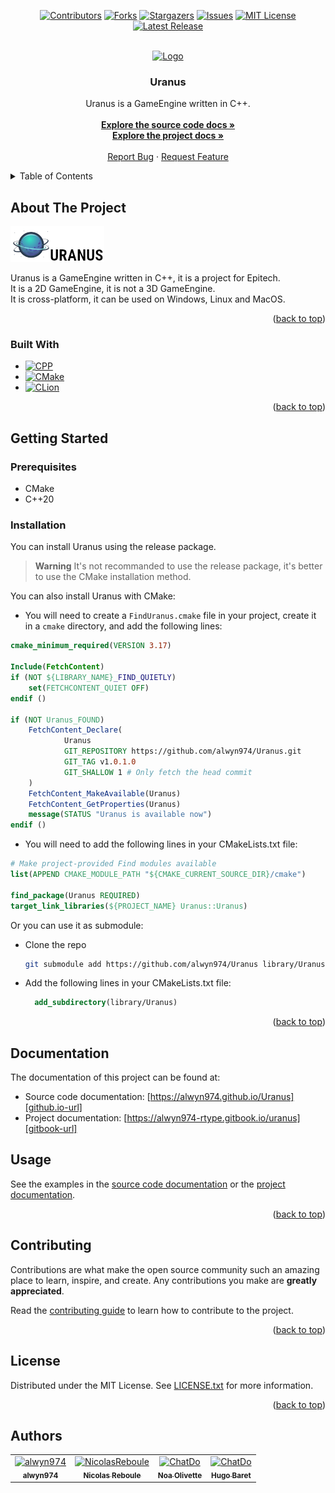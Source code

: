 <!-- Improved compatibility of back to top link: See: https://github.com/othneildrew/Best-README-Template/pull/73 -->
<a name="readme-top"></a>
<!--
*** Thanks for checking out the Best-README-Template. If you have a suggestion
*** that would make this better, please fork the repo and create a pull request
*** or simply open an issue with the tag "enhancement".
*** Don't forget to give the project a star!
*** Thanks again! Now go create something AMAZING! :D
-->



<!-- PROJECT SHIELDS -->
<!--
*** I'm using markdown "reference style" links for readability.
*** Reference links are enclosed in brackets [ ] instead of parentheses ( ).
*** See the bottom of this document for the declaration of the reference variables
*** for contributors-url, forks-url, etc. This is an optional, concise syntax you may use.
*** https://www.markdownguide.org/basic-syntax/#reference-style-links
-->
<div align="center">

[![Contributors][contributors-shield]][contributors-url]
[![Forks][forks-shield]][forks-url]
[![Stargazers][stars-shield]][stars-url]
[![Issues][issues-shield]][issues-url]
[![MIT License][license-shield]][license-url]
[![Latest Release][release-shield]][release-url]

</div>



<!-- PROJECT LOGO -->
<br />
<div align="center">
  <a href="https://github.com/alwyn974/Uranus">
    <img src="assets/logo.ico" alt="Logo" width="80" height="80">
  </a>

<h3 align="center">Uranus</h3>

  <p align="center">
    Uranus is a GameEngine written in C++. <br />
    <br />
    <a href="https://alwyn974.github.io/Uranus"><strong>Explore the source code docs »</strong></a>
    <br />
    <a href="https://alwyn974-rtype.gitbook.io/uranus"><strong>Explore the project docs »</strong></a>
    <br />
    <br />
    <a href="https://github.com/alwyn974/Uranus/issues">Report Bug</a>
    ·
    <a href="https://github.com/alwyn974/Uranus/issues">Request Feature</a>
  </p>
</div>

<!-- TABLE OF CONTENTS -->
<details>
  <summary>Table of Contents</summary>
  <ol>
    <li>
      <a href="#about-the-project">About The Project</a>
      <ul>
        <li><a href="#built-with">Built With</a></li>
      </ul>
    </li>
    <li>
      <a href="#getting-started">Getting Started</a>
      <ul>
        <li><a href="#prerequisites">Prerequisites</a></li>
        <li><a href="#installation">Installation</a></li>
      </ul>
    </li>
    <li><a href="#documentation">Documentation</a></li>
    <li><a href="#usage">Usage</a></li>
    <li><a href="#contributing">Contributing</a></li>
    <li><a href="#license">License</a></li>
    <li><a href="#authors">Authors</a></li>
  </ol>
</details>

<!-- ABOUT THE PROJECT -->
## About The Project

[![Product Name Screen Shot][product-screenshot]](https://github.com/alwyn974/Uranus)

Uranus is a GameEngine written in C++, it is a project for Epitech. <br />
It is a 2D GameEngine, it is not a 3D GameEngine. <br />
It is cross-platform, it can be used on Windows, Linux and MacOS. <br />

<p align="right">(<a href="#readme-top">back to top</a>)</p>

### Built With

* [![CPP][CPP]][CPP-url]
* [![CMake][CMake]][CMake-url]
* [![CLion][CLion]][CLion-url]

<p align="right">(<a href="#readme-top">back to top</a>)</p>

<!-- GETTING STARTED -->
## Getting Started

### Prerequisites

- CMake
- C++20

### Installation

You can install Uranus using the release package. <br />
> **Warning**
> It's not recommanded to use the release package, it's better to use the CMake installation method.

You can also install Uranus with CMake:

- You will need to create a `FindUranus.cmake` file in your project, create it in a `cmake` directory, and add the following lines:

```cmake
cmake_minimum_required(VERSION 3.17)

Include(FetchContent)
if (NOT ${LIBRARY_NAME}_FIND_QUIETLY)
    set(FETCHCONTENT_QUIET OFF)
endif ()

if (NOT Uranus_FOUND)
    FetchContent_Declare(
            Uranus
            GIT_REPOSITORY https://github.com/alwyn974/Uranus.git
            GIT_TAG v1.0.1.0
            GIT_SHALLOW 1 # Only fetch the head commit
    )
    FetchContent_MakeAvailable(Uranus)
    FetchContent_GetProperties(Uranus)
    message(STATUS "Uranus is available now")
endif ()
```
- You will need to add the following lines in your CMakeLists.txt file:

```cmake
# Make project-provided Find modules available
list(APPEND CMAKE_MODULE_PATH "${CMAKE_CURRENT_SOURCE_DIR}/cmake")

find_package(Uranus REQUIRED)
target_link_libraries(${PROJECT_NAME} Uranus::Uranus)
```

Or you can use it as submodule:
- Clone the repo
   ```sh
   git submodule add https://github.com/alwyn974/Uranus library/Uranus
   ```
- Add the following lines in your CMakeLists.txt file:
  ```cmake
    add_subdirectory(library/Uranus)
  ```

<p align="right">(<a href="#readme-top">back to top</a>)</p>

<!-- Documentation -->
## Documentation

The documentation of this project can be found at:
- Source code documentation: [https://alwyn974.github.io/Uranus][github.io-url]
- Project documentation: [https://alwyn974-rtype.gitbook.io/uranus][gitbook-url]

<!-- USAGE -->
## Usage

See the examples in the [source code documentation][github.io-url] or the [project documentation][gitbook-url].

<p align="right">(<a href="#readme-top">back to top</a>)</p>


<!-- CONTRIBUTING -->
## Contributing

Contributions are what make the open source community such an amazing place to learn, inspire, and create. Any contributions you make are **greatly appreciated**.

Read the [contributing guide][contributing-url] to learn how to contribute to the project.

<p align="right">(<a href="#readme-top">back to top</a>)</p>


<!-- LICENSE -->
## License

Distributed under the MIT License. See [LICENSE.txt][license-url] for more information.

<p align="right">(<a href="#readme-top">back to top</a>)</p>

## Authors

<table>
    <tbody>
        <tr>
            <td align="center"><a href="https://github.com/alwyn974/"><img src="https://avatars.githubusercontent.com/u/47529956?v=4?s=100" width="100px;" alt="alwyn974"/><br /><sub><b>alwyn974</b></sub></a><br /></td>
            <td align="center"><a href="https://github.com/NicolasReboule/"><img src="https://avatars.githubusercontent.com/u/72016245?v=4?s=100" width="100px;" alt="NicolasReboule"/><br /><sub><b>Nicolas Reboule</b></sub></a><br /></td>
            <td align="center"><a href="https://github.com/NoaOlivette/"><img src="https://avatars.githubusercontent.com/u/71897697?v=4?s=100" width="100px;" alt="ChatDo"/><br /><sub><b>Noa Olivette</b></sub></a><br /></td>
            <td align="center"><a href="https://github.com/HugoBaret/"><img src="https://avatars.githubusercontent.com/u/72015973?v=4?s=100" width="100px;" alt="ChatDo"/><br /><sub><b>Hugo Baret</b></sub></a><br /></td>
        </tr>
    </tbody>
</table>


<!-- MARKDOWN LINKS & IMAGES -->
<!-- https://www.markdownguide.org/basic-syntax/#reference-style-links -->
[contributors-shield]: https://img.shields.io/github/contributors/alwyn974/Uranus.svg?style=for-the-badge
[contributors-url]: https://github.com/alwyn974/Uranus/graphs/contributors
[forks-shield]: https://img.shields.io/github/forks/alwyn974/Uranus.svg?style=for-the-badge
[forks-url]: https://github.com/alwyn974/Uranus/network/members
[stars-shield]: https://img.shields.io/github/stars/alwyn974/Uranus.svg?style=for-the-badge
[stars-url]: https://github.com/alwyn974/Uranus/stargazers
[issues-shield]: https://img.shields.io/github/issues/alwyn974/Uranus.svg?style=for-the-badge
[issues-url]: https://github.com/alwyn974/Uranus/issues
[license-shield]: https://img.shields.io/github/license/alwyn974/Uranus.svg?style=for-the-badge
[license-url]: https://github.com/alwyn974/Uranus/blob/master/LICENSE.txt
[product-screenshot]: assets/nsis-header.png
[contributing-url]: CONTRIBUTING.md
[gitbook-url]: https://alwyn974-rtype.gitbook.io/uranus/
[github.io-url]: https://alwyn974.github.io/Uranus/
[release-shield]: https://img.shields.io/github/v/release/alwyn974/Uranus?color=lime&label=LATEST%20RELEASE&style=for-the-badge
[release-url]: https://github.com/alwyn974/Uranus/releases/latest

[CPP]: https://img.shields.io/badge/c++-%2300599C.svg?style=for-the-badge&logo=c%2B%2B&logoColor=white
[CPP-url]: https://en.cppreference.com/w/cpp/20
[CMake]: https://img.shields.io/badge/CMake-%23008FBA.svg?style=for-the-badge&logo=cmake&logoColor=white
[CMake-url]: https://cmake.org
[CLion]: https://img.shields.io/badge/CLion-black?style=for-the-badge&logo=clion&logoColor=white
[CLion-url]: https://www.jetbrains.com/clion/

